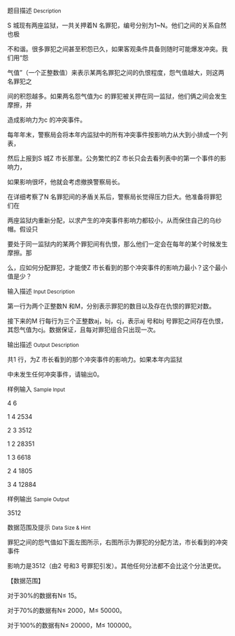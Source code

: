 <div class="panel panel-default">
<div class="area-title">
<span>
题目描述
<small>Description</small>
</span></div>
<div class="panel-body">

<p>S 城现有两座监狱，一共关押着N 名罪犯，编号分别为1~N。他们之间的关系自然也极</p>
<p>不和谐。很多罪犯之间甚至积怨已久，如果客观条件具备则随时可能爆发冲突。我们用“怨</p>
<p>气值”（一个正整数值）来表示某两名罪犯之间的仇恨程度，怨气值越大，则这两名罪犯之</p>
<p>间的积怨越多。如果两名怨气值为c 的罪犯被关押在同一监狱，他们俩之间会发生摩擦，并</p>
<p>造成影响力为c 的冲突事件。</p>
<p>每年年末，警察局会将本年内监狱中的所有冲突事件按影响力从大到小排成一个列表，</p>
<p>然后上报到S 城Z 市长那里。公务繁忙的Z 市长只会去看列表中的第一个事件的影响力，</p>
<p>如果影响很坏，他就会考虑撤换警察局长。</p>
<p>在详细考察了N 名罪犯间的矛盾关系后，警察局长觉得压力巨大。他准备将罪犯们在</p>
<p>两座监狱内重新分配，以求产生的冲突事件影响力都较小，从而保住自己的乌纱帽。假设只</p>
<p>要处于同一监狱内的某两个罪犯间有仇恨，那么他们一定会在每年的某个时候发生摩擦。那</p>
<p>么，应如何分配罪犯，才能使Z 市长看到的那个冲突事件的影响力最小？这个最小值是少？</p>

</div>
</div>

<div class="panel panel-default">
<div class="area-title">
<span>
输入描述
<small>Input Description</small>
</span></div>
<div class="panel-body">
<p>第一行为两个正整数N 和M，分别表示罪犯的数目以及存在仇恨的罪犯对数。</p>
<p>接下来的M 行每行为三个正整数aj，bj，cj，表示aj 号和bj 号罪犯之间存在仇恨，其怨气值为cj。数据保证<em><span style="font-family: Times New Roman;">，</span></em>且每对罪犯组合只出现一次。</p>

</div>
</div>
<div  class="panel panel-default">
<div class="area-title">
<span>
输出描述
<small>Output Description</small>
</span></div>
<div class="panel-body">

<p class="p0">共1 行，为Z 市长看到的那个冲突事件的影响力。如果本年内监狱</p>
<p class="p0">中未发生任何冲突事件，请输出0。</p>

</div>
</div>


<div class="panel panel-default">
<div class="area-title">
<span>
样例输入
<small>Sample Input</small>
</span></div>
<div class="panel-body">
<p>4 6</p>
<p>1 4 2534</p>
<p>2 3 3512</p>
<p>1 2 28351</p>
<p>1 3 6618</p>
<p>2 4 1805</p>
<p>3 4 12884</p>

</div>
</div>

<div class="panel panel-default">
<div class="area-title">
<span>
样例输出
<small>Sample Output</small>
</span></div>
<div class="panel-body">
<p>3512</p>

</div>
</div>

<div class="panel panel-default">
<div class="area-title">
<span>
数据范围及提示
<small>Data Size & Hint</small>
</span></div>
<div class="panel-body">
<p>罪犯之间的怨气值如下面左图所示，右图所示为罪犯的分配方法，市长看到的冲突事件</p>
<p>影响力是3512（由2 号和3 号罪犯引发）。其他任何分法都不会比这个分法更优。</p>
<p>【数据范围】</p>
<p>对于30%的数据有N≤ 15。</p>
<p>对于70%的数据有N≤ 2000，M≤ 50000。</p>
<p>对于100%的数据有N≤ 20000，M≤ 100000。</p>
</div>
</div>